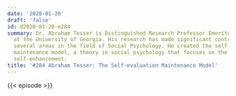 ```yaml
---
date: '2020-01-20'
draft: 'false'
id: d2020-01-20-e284
summary: Dr. Abraham Tesser is Distinguished Research Professor Emeritus of Psychology
  at the University of Georgia. His research has made significant contributions to
  several areas in the field of Social Psychology. He created the self-evaluation
  maintenance model, a theory in social psychology that focuses on the motives for
  self-enhancement.
title: '#284 Abraham Tesser: The Self-evaluation Maintenance Model'
---
```

{{< episode >}}
